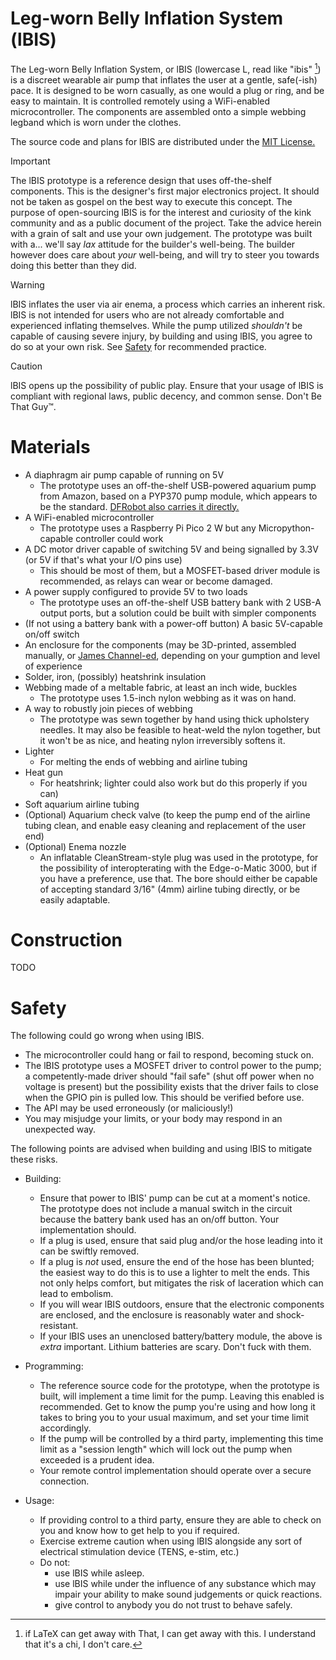 # Leg-worn Belly Inflation System (lBIS)

The Leg-worn Belly Inflation System, or lBIS (lowercase L, read like "ibis" [^1]) is a discreet wearable air pump that inflates the user at a gentle, safe(-ish) pace. It is designed to be worn casually, as one would a plug or ring, and be easy to maintain. It is controlled remotely using a WiFi-enabled microcontroller. The components are assembled onto a simple webbing legband which is worn under the clothes.

The source code and plans for lBIS are distributed under the [MIT License.](LICENSE.MD)

> [!IMPORTANT]
> The lBIS prototype is a reference design that uses off-the-shelf components. This is the designer's first major electronics project. It should not be taken as gospel on the best way to execute this concept. The purpose of open-sourcing lBIS is for the interest and curiosity of the kink community and as a public document of the project. Take the advice herein with a grain of salt and use your own judgement. The prototype was built with a... we'll say *lax* attitude for the builder's well-being. The builder however does care about *your* well-being, and will try to steer you towards doing this better than they did.

> [!WARNING]
> lBIS inflates the user via air enema, a process which carries an inherent risk. lBIS is not intended for users who are not already comfortable and experienced inflating themselves. While the pump utilized *shouldn't* be capable of causing severe injury, by building and using lBIS, you agree to do so at your own risk. See [Safety](#safety) for recommended practice.

> [!CAUTION]
> lBIS opens up the possibility of public play. Ensure that your usage of lBIS is compliant with regional laws, public decency, and common sense. Don't Be That Guy™.

# Materials

- A diaphragm air pump capable of running on 5V
	- The prototype uses an off-the-shelf USB-powered aquarium pump from Amazon, based on a PYP370 pump module, which appears to be the standard. [DFRobot also carries it directly.](https://www.dfrobot.com/product-2374.html)
- A WiFi-enabled microcontroller
	- The prototype uses a Raspberry Pi Pico 2 W but any Micropython-capable controller could work
- A DC motor driver capable of switching 5V and being signalled by 3.3V (or 5V if that's what your I/O pins use)
	- This should be most of them, but a MOSFET-based driver module is recommended, as relays can wear or become damaged.
- A power supply configured to provide 5V to two loads
	- The prototype uses an off-the-shelf USB battery bank with 2 USB-A output ports, but a solution could be built with simpler components
- (If not using a battery bank with a power-off button) A basic 5V-capable on/off switch
- An enclosure for the components (may be 3D-printed, assembled manually, or [James Channel-ed](https://www.youtube.com/watch?v=sbvp3kuU2ak), depending on your gumption and level of experience
- Solder, iron, (possibly) heatshrink insulation
- Webbing made of a meltable fabric, at least an inch wide, buckles
	- The prototype uses 1.5-inch nylon webbing as it was on hand. 
- A way to robustly join pieces of webbing
	- The prototype was sewn together by hand using thick upholstery needles. It may also be feasible to heat-weld the nylon together, but it won't be as nice, and heating nylon irreversibly softens it.
- Lighter
	- For melting the ends of webbing and airline tubing
- Heat gun
	- For heatshrink; lighter could also work but do this properly if you can)
- Soft aquarium airline tubing
- (Optional) Aquarium check valve (to keep the pump end of the airline tubing clean, and enable easy cleaning and replacement of the user end)
- (Optional) Enema nozzle
	- An inflatable CleanStream-style plug was used in the prototype, for the possibility of interopterating with the Edge-o-Matic 3000, but if you have a preference, use that. The bore should either be capable of accepting standard 3/16" (4mm) airline tubing directly, or be easily adaptable.

# Construction

TODO

# Safety

The following could go wrong when using lBIS.
- The microcontroller could hang or fail to respond, becoming stuck on.
- The lBIS prototype uses a MOSFET driver to control power to the pump; a competently-made driver should "fail safe" (shut off power when no voltage is present) but the possibility exists that the driver fails to close when the GPIO pin is pulled low. This should be verified before use.
- The API may be used erroneously (or maliciously!)
- You may misjudge your limits, or your body may respond in an unexpected way.

The following points are advised when building and using lBIS to mitigate these risks.

- Building:
	- Ensure that power to lBIS' pump can be cut at a moment's notice. The prototype does not include a manual switch in the circuit because the battery bank used has an on/off button. Your implementation should.
	- If a plug is used, ensure that said plug and/or the hose leading into it can be swiftly removed.
	- If a plug is *not* used, ensure the end of the hose has been blunted; the easiest way to do this is to use a lighter to melt the ends. This not only helps comfort, but mitigates the risk of laceration which can lead to embolism.
	- If you will wear lBIS outdoors, ensure that the electronic components are enclosed, and the enclosure is reasonably water and shock-resistant.
	- If your lBIS uses an unenclosed battery/battery module, the above is *extra* important. Lithium batteries are scary. Don't fuck with them.

- Programming:
	- The reference source code for the prototype, when the prototype is built, will implement a time limit for the pump. Leaving this enabled is recommended. Get to know the pump you're using and how long it takes to bring you to your usual maximum, and set your time limit accordingly.
	- If the pump will be controlled by a third party, implementing this time limit as a "session length" which will lock out the pump when exceeded is a prudent idea.
	- Your remote control implementation should operate over a secure connection.

- Usage:
	- If providing control to a third party, ensure they are able to check on you and know how to get help to you if required.
	- Exercise extreme caution when using lBIS alongside any sort of electrical stimulation device (TENS, e-stim, etc.)
	- Do not:
		- use lBIS while asleep.
		- use lBIS while under the influence of any substance which may impair your ability to make sound judgements or quick reactions.
		- give control to anybody you do not trust to behave safely.

[^1]: if LaTeX can get away with That, I can get away with this. I understand that it's a chi, I don't care.
